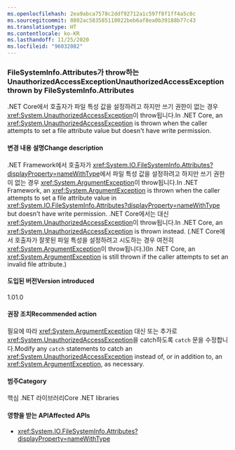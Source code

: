```yaml
---
ms.openlocfilehash: 2ea9abca7578c2ddf92712a1c597f8f1ff4a5c0c
ms.sourcegitcommit: 0802ac583585110022beb6af8ea0b39188b77c43
ms.translationtype: HT
ms.contentlocale: ko-KR
ms.lasthandoff: 11/25/2020
ms.locfileid: "96032082"
---
```

### <a name="unauthorizedaccessexception-thrown-by-filesysteminfoattributes"></a><span data-ttu-id="97f47-101">FileSystemInfo.Attributes가 throw하는 UnauthorizedAccessException</span><span class="sxs-lookup"><span data-stu-id="97f47-101">UnauthorizedAccessException thrown by FileSystemInfo.Attributes</span></span>

<span data-ttu-id="97f47-102">.NET Core에서 호출자가 파일 특성 값을 설정하려고 하지만 쓰기 권한이 없는 경우 <xref:System.UnauthorizedAccessException>이 throw됩니다.</span><span class="sxs-lookup"><span data-stu-id="97f47-102">In .NET Core, an <xref:System.UnauthorizedAccessException> is thrown when the caller attempts to set a file attribute value but doesn't have write permission.</span></span>

#### <a name="change-description"></a><span data-ttu-id="97f47-103">변경 내용 설명</span><span class="sxs-lookup"><span data-stu-id="97f47-103">Change description</span></span>

<span data-ttu-id="97f47-104">.NET Framework에서 호출자가 <xref:System.IO.FileSystemInfo.Attributes?displayProperty=nameWithType>에서 파일 특성 값을 설정하려고 하지만 쓰기 권한이 없는 경우 <xref:System.ArgumentException>이 throw됩니다.</span><span class="sxs-lookup"><span data-stu-id="97f47-104">In .NET Framework, an <xref:System.ArgumentException> is thrown when the caller attempts to set a file attribute value in <xref:System.IO.FileSystemInfo.Attributes?displayProperty=nameWithType> but doesn't have write permission.</span></span> <span data-ttu-id="97f47-105">.NET Core에서는 대신 <xref:System.UnauthorizedAccessException>이 throw됩니다.</span><span class="sxs-lookup"><span data-stu-id="97f47-105">In .NET Core, an <xref:System.UnauthorizedAccessException> is thrown instead.</span></span> <span data-ttu-id="97f47-106">(.NET Core에서 호출자가 잘못된 파일 특성을 설정하려고 시도하는 경우 여전히 <xref:System.ArgumentException>이 throw됩니다.)</span><span class="sxs-lookup"><span data-stu-id="97f47-106">(In .NET Core, an <xref:System.ArgumentException> is still thrown if the caller attempts to set an invalid file attribute.)</span></span>

#### <a name="version-introduced"></a><span data-ttu-id="97f47-107">도입된 버전</span><span class="sxs-lookup"><span data-stu-id="97f47-107">Version introduced</span></span>

<span data-ttu-id="97f47-108">1.0</span><span class="sxs-lookup"><span data-stu-id="97f47-108">1.0</span></span>

#### <a name="recommended-action"></a><span data-ttu-id="97f47-109">권장 조치</span><span class="sxs-lookup"><span data-stu-id="97f47-109">Recommended action</span></span>

<span data-ttu-id="97f47-110">필요에 따라 <xref:System.ArgumentException> 대신 또는 추가로 <xref:System.UnauthorizedAccessException>을 catch하도록 `catch` 문을 수정합니다.</span><span class="sxs-lookup"><span data-stu-id="97f47-110">Modify any `catch` statements to catch an <xref:System.UnauthorizedAccessException> instead of, or in addition to, an <xref:System.ArgumentException>, as necessary.</span></span>

#### <a name="category"></a><span data-ttu-id="97f47-111">범주</span><span class="sxs-lookup"><span data-stu-id="97f47-111">Category</span></span>

<span data-ttu-id="97f47-112">핵심 .NET 라이브러리</span><span class="sxs-lookup"><span data-stu-id="97f47-112">Core .NET libraries</span></span>

#### <a name="affected-apis"></a><span data-ttu-id="97f47-113">영향을 받는 API</span><span class="sxs-lookup"><span data-stu-id="97f47-113">Affected APIs</span></span>

- <xref:System.IO.FileSystemInfo.Attributes?displayProperty=nameWithType>

<!--

#### Affected APIs

- `P:System.IO.FileSystemInfo.Attributes`

-->
